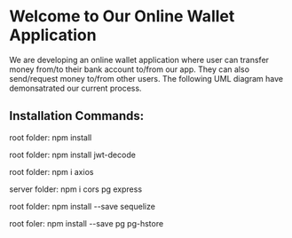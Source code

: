 # Welcome to Our Online Wallet Application

We are developing an online wallet application where user can transfer money from/to their bank account to/from our app. They can also send/request money to/from other users. The following UML diagram have demonsatrated our current process.







## Installation Commands:

root folder: npm install

root folder: npm install jwt-decode

root folder: npm i axios

server folder: npm i cors pg express

root folder: npm install --save sequelize

root foler: npm install --save pg pg-hstore
